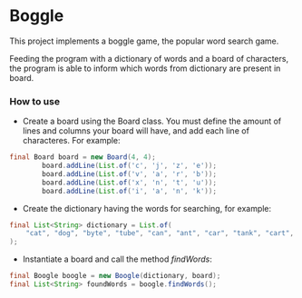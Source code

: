 # Boggle

This project implements a boggle game, the popular word search game.

Feeding the program with a dictionary of words and a board of characters, the program is able to inform which words from dictionary are present in board.

### How to use

- Create a board using the Board class. You must define the amount of lines and columns your board will have, and add each line of characteres. For example:
```java
final Board board = new Board(4, 4);
        board.addLine(List.of('c', 'j', 'z', 'e'));
        board.addLine(List.of('v', 'a', 'r', 'b'));
        board.addLine(List.of('x', 'n', 't', 'u'));
        board.addLine(List.of('i', 'a', 'n', 'k'));
```

- Create the dictionary having the words for searching, for example:
```java
final List<String> dictionary = List.of(
    "cat", "dog", "byte", "tube", "can", "ant", "car", "tank", "cart", "camel"
);
```

- Instantiate a board and call the method *findWords*:
```java
final Boogle boogle = new Boogle(dictionary, board);
final List<String> foundWords = boogle.findWords();
```